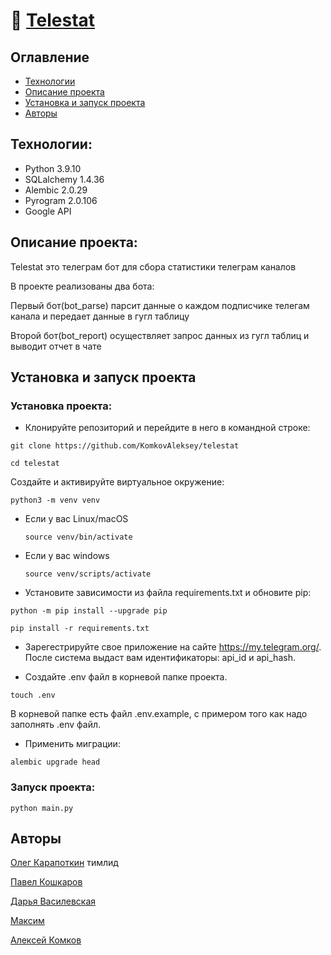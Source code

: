 # 🤖 [Telestat](https://github.com/KomkovAleksey/QRkot_spreadsheets)


## Оглавление
- [Технологии](#технологии)
- [Описание проекта](#Описание-проекта)
- [Установка и запуск проекта](#установка-и-запуск-проекта)
- [Авторы](#Авторы)

## Технологии:

- Python 3.9.10
- SQLalchemy 1.4.36
- Alembic 2.0.29
- Pyrogram 2.0.106
- Google API

## Описание проекта:

Telestat это телеграм бот для сбора статистики телеграм каналов 

В проекте реализованы два бота:

Первый бот(bot_parse) парсит данные о каждом подписчике телегам канала и передает данные в гугл таблицу
 
Второй бот(bot_report) осуществляет запрос данных из гугл таблиц и выводит отчет в чате

## Установка и запуск проекта

### Установка проекта:

* Клонируйте репозиторий и перейдите в него в командной строке:
```
git clone https://github.com/KomkovAleksey/telestat
```
```
cd telestat
```
Cоздайте и активируйте виртуальное окружение:

```
python3 -m venv venv
```

* Если у вас Linux/macOS

    ```
    source venv/bin/activate
    ```

* Если у вас windows

    ```
    source venv/scripts/activate
    ```

* Установите зависимости из файла requirements.txt и обновите pip:

```
python -m pip install --upgrade pip
```

```
pip install -r requirements.txt
```
* Зарегестрируйте свое приложение на сайте https://my.telegram.org/. После  система выдаст вам идентификаторы: api_id и api_hash.

* Создайте .env файл в корневой папке проекта. 
```
touch .env
```

В корневой папке есть файл .env.example,
с примером того как надо заполнять .env файл.

* Применить миграции:
```
alembic upgrade head
```
### Запуск проекта:
```
python main.py 
```

## Авторы

[Олег Карапоткин](https://github.com/VanDerMusculus) тимлид

[Павел Кошкаров](https://github.com/pavel-koshkarov3)

[Дарья Василевская](https://github.com/dasha2000vas)

[Максим](https://github.com/Maxis1981)

[Алексей Комков](https://github.com/KomkovAleksey)
